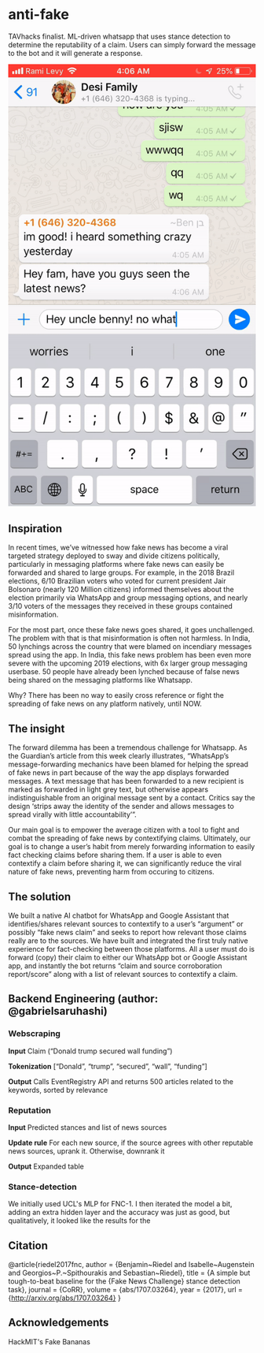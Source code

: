 # anti-fake
TAVhacks finalist. ML-driven whatsapp that uses stance detection to determine the reputability of a claim. Users can simply forward the message to the bot and it will generate a response.

![alt text](https://github.com/gabrielsaruhashi/anti-fake/blob/master/botaction.gif "Bot in action")

## Inspiration
In recent times, we’ve witnessed how fake news has become a viral targeted strategy deployed to sway and divide citizens politically, particularly in messaging platforms where fake news can easily be forwarded and shared to large groups. 
For example, in the 2018 Brazil elections, 6/10 Brazilian voters who voted for current president Jair Bolsonaro (nearly 120 Million citizens) informed themselves about the election primarily via WhatsApp and group messaging options, and nearly 3/10 voters of the messages they received in these groups contained misinformation. 

For the most part, once these fake news goes shared, it goes unchallenged. The problem with that is that misinformation is often not harmless. In India, 50 lynchings across the country that were blamed on incendiary messages spread using the app.
In India, this fake news problem has been even more severe with the upcoming 2019 elections, with 6x larger group messaging userbase. 50 people have already been lynched because of false news being shared on the messaging platforms like Whatsapp. 

Why? There has been no way to easily cross reference or fight the spreading of fake news on any platform natively, until NOW.

## The insight
The forward dilemma has been a tremendous challenge for Whatsapp. As the Guardian’s article from this week clearly illustrates, “WhatsApp’s message-forwarding mechanics have been blamed for helping the spread of fake news in part because of the way the app displays forwarded messages. A text message that has been forwarded to a new recipient is marked as forwarded in light grey text, but otherwise appears indistinguishable from an original message sent by a contact. Critics say the design ‘strips away the identity of the sender and allows messages to spread virally with little accountability’”.

Our main goal is to empower the average citizen with a tool to fight and combat the spreading of fake news by contextifying claims. Ultimately, our goal is to change a user’s habit from merely forwarding information to easily fact checking claims before sharing them. 
If a user is able to even contextify a claim before sharing it, we can significantly reduce the viral nature of fake news, preventing harm from occuring to citizens.


## The solution
We built a native AI chatbot for WhatsApp and Google Assistant that identifies/shares relevant sources to contextify to a user’s “argument” or possibly “fake news claim” and seeks to report how relevant those claims really are to the sources. We have built and integrated the first truly native experience for fact-checking between those platforms. All a user must do is forward (copy) their claim to either our WhatsApp bot or Google Assistant app, and instantly the bot returns “claim and source corroboration report/score” along with a list of relevant sources to contextify a claim.


## Backend Engineering (author: @gabrielsaruhashi)

### Webscraping
**Input**
Claim (“Donald trump secured wall funding”)

**Tokenization**
[“Donald”, “trump”, “secured”, “wall”, “funding”]

**Output**
Calls EventRegistry API and returns 500 articles related to the keywords, sorted by relevance


### Reputation
**Input**
Predicted stances and list of news sources

**Update rule**
For each new source, if the source agrees with other reputable news sources, uprank it. Otherwise, downrank it

**Output**
Expanded table


### Stance-detection
We initially used UCL's MLP for FNC-1. I then iterated the model a bit, adding an extra hidden layer and the accuracy was just as good, but qualitatively, it looked like the results for the  

## Citation
@article{riedel2017fnc,
    author = {Benjamin~Riedel and Isabelle~Augenstein and Georgios~P.~Spithourakis and Sebastian~Riedel},
    title = {A simple but tough-to-beat baseline for the {Fake News Challenge} stance detection task},
    journal = {CoRR},
    volume = {abs/1707.03264},
    year = {2017},
    url = {http://arxiv.org/abs/1707.03264}
}

## Acknowledgements
HackMIT's Fake Bananas 
